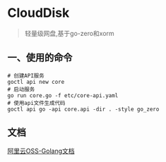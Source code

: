 # CloudDisk

> 轻量级网盘,基于go-zero和xorm

## 一、使用的命令
```shell
# 创建API服务
goctl api new core
# 启动服务
go run core.go -f etc/core-api.yaml
# 使用api文件生成代码
goctl api go -api core.api -dir . -style go_zero
```

## 文档
[阿里云OSS-Golang文档](https://github.com/aliyun/aliyun-oss-go-sdk/blob/master/README-CN.md)
